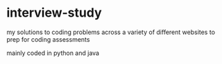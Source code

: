 # interview-study
my solutions to coding problems across a variety of different websites to prep for coding assessments

mainly coded in python and java
